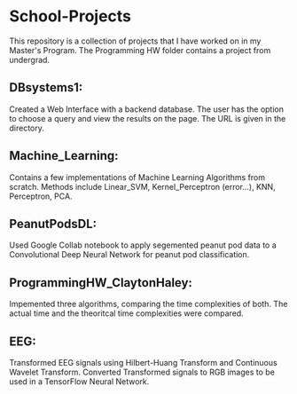 # School-Projects
This repository is a collection of projects that I have worked on in my Master's Program. The Programming HW folder contains a project from undergrad.

## DBsystems1: 
Created a Web Interface with a backend database. The user has the option to choose a query and view the results on the page. The URL is given in the directory.

## Machine_Learning: 
Contains a few implementations of Machine Learning Algorithms from scratch. Methods include Linear_SVM, Kernel_Perceptron (error...), KNN, Perceptron, PCA.

## PeanutPodsDL:
Used Google Collab notebook to apply segemented peanut pod data to a Convolutional Deep Neural Network for peanut pod classification.

## ProgrammingHW_ClaytonHaley:
Impemented three algorithms, comparing the time complexities of both. The actual time and the theoritcal time complexities were compared.

## EEG:
Transformed EEG signals using Hilbert-Huang Transform and Continuous Wavelet Transform. Converted Transformed signals to RGB images to be used in a TensorFlow Neural Network.
